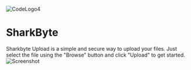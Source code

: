 ![CodeLogo4](https://github.com/QuantumBytePanda/ChatbotV2-haruko/assets/52766040/c7ebe686-8d19-4440-8ff8-7f65c5550e5f)
# SharkByte
Sharkbyte Upload is a simple and secure way to upload your files. Just select the file using the "Browse" button and click "Upload" to get started.
![Screenshot](https://github.com/QuantumBytePanda/SharkByte/assets/52766040/2361f1ea-bacb-43e1-86fb-aefe6a7f326d)
